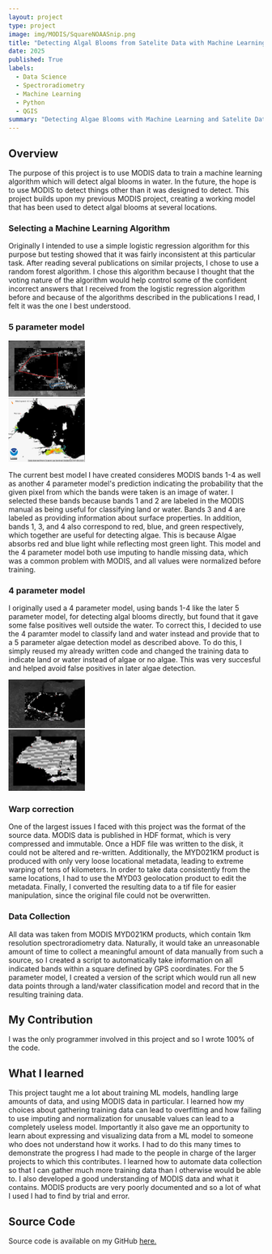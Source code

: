 ```yaml
---
layout: project
type: project
image: img/MODIS/SquareNOAASnip.png
title: "Detecting Algal Blooms from Satelite Data with Machine Learning"
date: 2025
published: True
labels:
  - Data Science
  - Spectroradiometry
  - Machine Learning
  - Python
  - QGIS
summary: "Detecting Algae Blooms with Machine Learning and Satelite Data"
---
```


## Overview
The purpose of this project is to use MODIS data to train a machine learning algorithm which will detect algal blooms in water.
In the future, the hope is to use MODIS to detect things other than it was designed to detect.
This project builds upon my previous MODIS project, creating a working model that has been used to detect algal blooms at several locations.

### Selecting a Machine Learning Algorithm
Originally I intended to use a simple logistic regression algorithm for this purpose but testing showed that it was fairly inconsistent at this particular task.
After reading several publications on similar projects, I chose to use a random forest algorithm. 
I chose this algorithm because I thought that the voting nature of the algorithm would help control some of the confident incorrect answers that I received from the logistic regression algorithm before and because of the algorithms described in the publications I read, I felt it was the one I best understood.

### 5 parameter model
<div class="row">
    <div class="col">
        <img width="30%" src="../img/AlgaeDetection/results_with_water_detection.png" alt="Lake Erie Algae">
    </div>
    <div class="col">
        <img width="30%" src="../img/AlgaeDetection/NOAA Snip.png" alt="Lake Erie Algae">
    </div> 
</div>

The current best model I have created consideres MODIS bands 1-4 as well as another 4 parameter model's prediction indicating the probability that the given pixel from which the bands were taken is an image of water.
I selected these bands because bands 1 and 2 are labeled in the MODIS manual as being useful for classifying land or water.
Bands 3 and 4 are labeled as providing information about surface properties. 
In addition, bands 1, 3, and 4 also correspond to red, blue, and green respectively, which together are useful for detecting algae.
This is because Algae absorbs red and blue light while reflecting most green light.
This model and the 4 parameter model both use imputing to handle missing data, which was a common problem with MODIS, and all values were normalized before training.

### 4 parameter model
I originally used a 4 parameter model, using bands 1-4 like the later 5 parameter model, for detecting algal blooms directly, but found that it gave some false positives well outside the water.
To correct this, I decided to use the 4 paramter model to classify land and water instead and provide that to a 5 parameter algae detection model as described above.
To do this, I simply reused my already written code and changed the training data to indicate land or water instead of algae or no algae.
This was very succesful and helped avoid false positives in later algae detection.

<div class="row">
    <div class="col">
        <img width="30%" src="../img/AlgaeDetection/4BandAlgaeDetection.png" alt="Lake Erie Algae">
    </div>
</div>

<div class="row">
    <div class="col">
        <img width="30%" src="../img/AlgaeDetection/waterDetectionSnip.png" alt="Lake Erie Algae">
    </div>
</div>

### Warp correction
One of the largest issues I faced with this project was the format of the source data.
MODIS data is published in HDF format, which is very compressed and immutable.
Once a HDF file was written to the disk, it could not be altered and re-written.
Additionally, the MYD021KM product is produced with only very loose locational metadata, leading to extreme warping of tens of kilometers.
In order to take data consistently from the same locations, I had to use the MYD03 geolocation product to edit the metadata.
Finally, I converted the resulting data to a tif file for easier manipulation, since the original file could not be overwritten.

### Data Collection
All data was taken from MODIS MYD021KM products, which contain 1km resolution spectroradiometry data.
Naturally, it would take an unreasonable amount of time to collect a meaningful amount of data manually from such a source, so I created a script to automatically take information on all indicated bands within a square defined by GPS coordinates.
For the 5 parameter model, I created a version of the script which would run all new data points through a land/water classification model and record that in the resulting training data.

## My Contribution
I was the only programmer involved in this project and so I wrote 100% of the code. 

## What I learned
This project taught me a lot about training ML models, handling large amounts of data, and using MODIS data in particular.
I learned how my choices about gathering training data can lead to overfitting and how failing to use imputing and normalization for unusable values can lead to a completely useless model.
Importantly it also gave me an opportunity to learn about expressing and visualizing data from a ML model to someone who does not understand how it works. 
I had to do this many times to demonstrate the progress I had made to the people in charge of the larger projects to which this contributes.
I learned how to automate data collection so that I can gather much more training data than I otherwise would be able to.
I also developed a good understanding of MODIS data and what it contains.
MODIS products are very poorly documented and so a lot of what I used I had to find by trial and error.

## Source Code
Source code is available on my GitHub <a href="https://github.com/AlanDReeves/AlgalBloomDetection">here.</a>